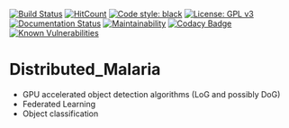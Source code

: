 [![Build Status](https://travis-ci.org/2fasc/Distributed_Malaria.svg?branch=master)](https://travis-ci.org/2fasc/Distributed_Malaria)
[![HitCount](http://hits.dwyl.io/2fasc/Distributed_Malaria.svg)](http://hits.dwyl.io/2fasc/Distributed_Malaria)
[![Code style: black](https://img.shields.io/badge/code%20style-black-000000.svg)](https://github.com/ambv/black)
[![License: GPL v3](https://img.shields.io/badge/License-GPLv3-blue.svg)](https://www.gnu.org/licenses/gpl-3.0)
[![Documentation Status](https://readthedocs.org/projects/distributed-malaria-detection/badge/?version=latest)](https://distributed-malaria-detection.readthedocs.io/en/latest/?badge=latest)
[![Maintainability](https://api.codeclimate.com/v1/badges/0ce33bc238607a545955/maintainability)](https://codeclimate.com/github/2fasc/Distributed_Malaria_Detection/maintainability)
[![Codacy Badge](https://api.codacy.com/project/badge/Grade/807112c33dc24c60a314411feabf8ef9)](https://www.codacy.com/app/2fasc/Distributed_Malaria_Detection?utm_source=github.com&amp;utm_medium=referral&amp;utm_content=2fasc/Distributed_Malaria_Detection&amp;utm_campaign=Badge_Grade)
[![Known Vulnerabilities](https://snyk.io/test/github/2fasc/Distributed_Malaria_Detection/badge.svg)](https://snyk.io/test/github/2fasc/Distributed_Malaria_Detection) 

# Distributed_Malaria
* GPU accelerated object detection algorithms (LoG and possibly DoG) 
* Federated Learning
* Object classification
